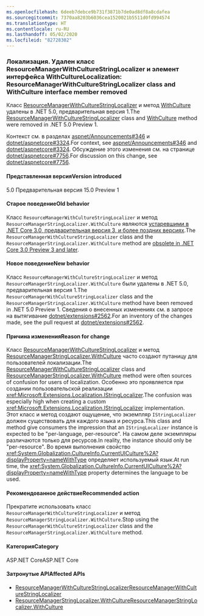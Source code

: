 ```yaml
---
ms.openlocfilehash: 6deeb7debce9b731f3871b7de0ad8df8a8cdafea
ms.sourcegitcommit: 7370aa8203b6036cea1520021b5511d0fd994574
ms.translationtype: HT
ms.contentlocale: ru-RU
ms.lasthandoff: 05/02/2020
ms.locfileid: "82728302"
---
```

### <a name="localization-resourcemanagerwithculturestringlocalizer-class-and-withculture-interface-member-removed"></a><span data-ttu-id="04d07-101">Локализация. Удален класс ResourceManagerWithCultureStringLocalizer и элемент интерфейса WithCulture</span><span class="sxs-lookup"><span data-stu-id="04d07-101">Localization: ResourceManagerWithCultureStringLocalizer class and WithCulture interface member removed</span></span>

<span data-ttu-id="04d07-102">Класс [ResourceManagerWithCultureStringLocalizer](/dotnet/api/microsoft.extensions.localization.resourcemanagerwithculturestringlocalizer?view=dotnet-plat-ext-3.1) и метод [WithCulture](/dotnet/api/microsoft.extensions.localization.resourcemanagerstringlocalizer.withculture?view=dotnet-plat-ext-3.1) удалены в .NET 5.0, предварительная версия 1.</span><span class="sxs-lookup"><span data-stu-id="04d07-102">The [ResourceManagerWithCultureStringLocalizer](/dotnet/api/microsoft.extensions.localization.resourcemanagerwithculturestringlocalizer?view=dotnet-plat-ext-3.1) class and [WithCulture](/dotnet/api/microsoft.extensions.localization.resourcemanagerstringlocalizer.withculture?view=dotnet-plat-ext-3.1) method were removed in .NET 5.0 Preview 1.</span></span>

<span data-ttu-id="04d07-103">Контекст см. в разделах [aspnet/Announcements#346](https://github.com/aspnet/Announcements/issues/346) и [dotnet/aspnetcore#3324](https://github.com/dotnet/aspnetcore/issues/3324).</span><span class="sxs-lookup"><span data-stu-id="04d07-103">For context, see [aspnet/Announcements#346](https://github.com/aspnet/Announcements/issues/346) and [dotnet/aspnetcore#3324](https://github.com/dotnet/aspnetcore/issues/3324).</span></span> <span data-ttu-id="04d07-104">Обсуждение этого изменения см. на странице [dotnet/aspnetcore#7756](https://github.com/dotnet/aspnetcore/issues/7756).</span><span class="sxs-lookup"><span data-stu-id="04d07-104">For discussion on this change, see [dotnet/aspnetcore#7756](https://github.com/dotnet/aspnetcore/issues/7756).</span></span>

#### <a name="version-introduced"></a><span data-ttu-id="04d07-105">Представленная версия</span><span class="sxs-lookup"><span data-stu-id="04d07-105">Version introduced</span></span>

<span data-ttu-id="04d07-106">5.0 Предварительная версия 1</span><span class="sxs-lookup"><span data-stu-id="04d07-106">5.0 Preview 1</span></span>

#### <a name="old-behavior"></a><span data-ttu-id="04d07-107">Старое поведение</span><span class="sxs-lookup"><span data-stu-id="04d07-107">Old behavior</span></span>

<span data-ttu-id="04d07-108">Класс `ResourceManagerWithCultureStringLocalizer` и метод `ResourceManagerStringLocalizer.WithCulture` являются [устаревшими в .NET Core 3.0, предварительная версия 3, и более поздних версиях](/dotnet/core/compatibility/2.2-3.0#localization-resourcemanagerwithculturestringlocalizer-and-withculture-marked-obsolete).</span><span class="sxs-lookup"><span data-stu-id="04d07-108">The `ResourceManagerWithCultureStringLocalizer` class and the `ResourceManagerStringLocalizer.WithCulture` method are [obsolete in .NET Core 3.0 Preview 3 and later](/dotnet/core/compatibility/2.2-3.0#localization-resourcemanagerwithculturestringlocalizer-and-withculture-marked-obsolete).</span></span>

#### <a name="new-behavior"></a><span data-ttu-id="04d07-109">Новое поведение</span><span class="sxs-lookup"><span data-stu-id="04d07-109">New behavior</span></span>

<span data-ttu-id="04d07-110">Класс `ResourceManagerWithCultureStringLocalizer` и метод `ResourceManagerStringLocalizer.WithCulture` были удалены в .NET 5.0, предварительная версия 1.</span><span class="sxs-lookup"><span data-stu-id="04d07-110">The `ResourceManagerWithCultureStringLocalizer` class and the `ResourceManagerStringLocalizer.WithCulture` method have been removed in .NET 5.0 Preview 1.</span></span> <span data-ttu-id="04d07-111">Сведения о внесенных изменениях см. в запросе на вытягивание [dotnet/extensions#2562](https://github.com/dotnet/extensions/pull/2562/files).</span><span class="sxs-lookup"><span data-stu-id="04d07-111">For an inventory of the changes made, see the pull request at [dotnet/extensions#2562](https://github.com/dotnet/extensions/pull/2562/files).</span></span>

#### <a name="reason-for-change"></a><span data-ttu-id="04d07-112">Причина изменения</span><span class="sxs-lookup"><span data-stu-id="04d07-112">Reason for change</span></span>

<span data-ttu-id="04d07-113">Класс [ResourceManagerWithCultureStringLocalizer](/dotnet/api/microsoft.extensions.localization.resourcemanagerwithculturestringlocalizer?view=dotnet-plat-ext-3.1) и метод [ResourceManagerStringLocalizer.WithCulture](/dotnet/api/microsoft.extensions.localization.resourcemanagerstringlocalizer.withculture?view=dotnet-plat-ext-3.1) часто создают путаницу для пользователей локализации.</span><span class="sxs-lookup"><span data-stu-id="04d07-113">The [ResourceManagerWithCultureStringLocalizer](/dotnet/api/microsoft.extensions.localization.resourcemanagerwithculturestringlocalizer?view=dotnet-plat-ext-3.1) class and [ResourceManagerStringLocalizer.WithCulture](/dotnet/api/microsoft.extensions.localization.resourcemanagerstringlocalizer.withculture?view=dotnet-plat-ext-3.1) method were often sources of confusion for users of localization.</span></span> <span data-ttu-id="04d07-114">Особенно это проявляется при создании пользовательской реализации <xref:Microsoft.Extensions.Localization.IStringLocalizer>.</span><span class="sxs-lookup"><span data-stu-id="04d07-114">The confusion was especially high when creating a custom <xref:Microsoft.Extensions.Localization.IStringLocalizer> implementation.</span></span> <span data-ttu-id="04d07-115">Этот класс и метод создают ощущение, что экземпляр `IStringLocalizer` должен существовать для каждого языка и ресурса.</span><span class="sxs-lookup"><span data-stu-id="04d07-115">This class and method give consumers the impression that an `IStringLocalizer` instance is expected to be "per-language, per-resource".</span></span> <span data-ttu-id="04d07-116">На самом деле экземпляры различаются только для ресурсов.</span><span class="sxs-lookup"><span data-stu-id="04d07-116">In reality, the instance should only be "per-resource".</span></span> <span data-ttu-id="04d07-117">Во время выполнения свойство <xref:System.Globalization.CultureInfo.CurrentUICulture%2A?displayProperty=nameWithType> определяет используемый язык.</span><span class="sxs-lookup"><span data-stu-id="04d07-117">At run time, the <xref:System.Globalization.CultureInfo.CurrentUICulture%2A?displayProperty=nameWithType> property determines the language to be used.</span></span>

#### <a name="recommended-action"></a><span data-ttu-id="04d07-118">Рекомендованное действие</span><span class="sxs-lookup"><span data-stu-id="04d07-118">Recommended action</span></span>

<span data-ttu-id="04d07-119">Прекратите использовать класс `ResourceManagerWithCultureStringLocalizer` и метод `ResourceManagerStringLocalizer.WithCulture`.</span><span class="sxs-lookup"><span data-stu-id="04d07-119">Stop using the `ResourceManagerWithCultureStringLocalizer` class and the `ResourceManagerStringLocalizer.WithCulture` method.</span></span>

#### <a name="category"></a><span data-ttu-id="04d07-120">Категория</span><span class="sxs-lookup"><span data-stu-id="04d07-120">Category</span></span>

<span data-ttu-id="04d07-121">ASP.NET Core</span><span class="sxs-lookup"><span data-stu-id="04d07-121">ASP.NET Core</span></span>

#### <a name="affected-apis"></a><span data-ttu-id="04d07-122">Затронутые API</span><span class="sxs-lookup"><span data-stu-id="04d07-122">Affected APIs</span></span>

- [<span data-ttu-id="04d07-123">ResourceManagerWithCultureStringLocalizer</span><span class="sxs-lookup"><span data-stu-id="04d07-123">ResourceManagerWithCultureStringLocalizer</span></span>](/dotnet/api/microsoft.extensions.localization.resourcemanagerwithculturestringlocalizer?view=dotnet-plat-ext-3.1)
- [<span data-ttu-id="04d07-124">ResourceManagerStringLocalizer.WithCulture</span><span class="sxs-lookup"><span data-stu-id="04d07-124">ResourceManagerStringLocalizer.WithCulture</span></span>](/dotnet/api/microsoft.extensions.localization.resourcemanagerstringlocalizer.withculture?view=dotnet-plat-ext-3.1)

<!--

#### Affected APIs

- `T:Microsoft.Extensions.Localization.ResourceManagerWithCultureStringLocalizer`
- `Overload:Microsoft.Extensions.Localization.ResourceManagerStringLocalizer.WithCulture`

-->
